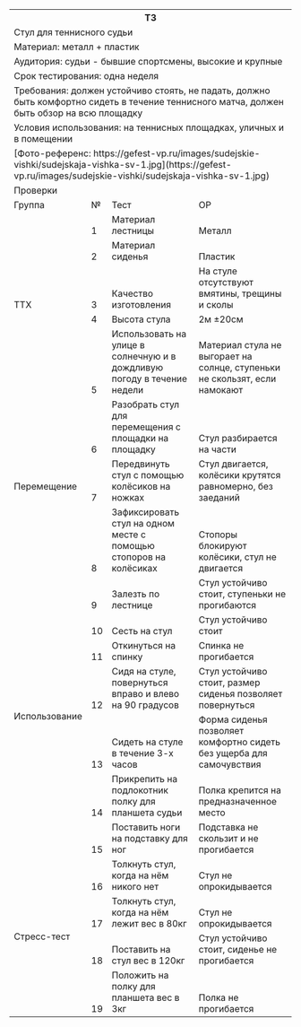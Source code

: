 ﻿
<table><tr><th colspan="4" valign="bottom">ТЗ</th></tr>
<tr><td colspan="4" valign="bottom">Стул для теннисного судьи</td></tr>
<tr><td colspan="4" valign="bottom">Материал: металл + пластик</td></tr>
<tr><td colspan="4" valign="bottom">Аудитория: судьи - бывшие спортсмены, высокие и крупные</td></tr>
<tr><td colspan="4" valign="bottom">Срок тестирования: одна неделя</td></tr>
<tr><td colspan="4" valign="bottom">Требования: должен устойчиво стоять, не падать, должно быть комфортно сидеть в течение теннисного матча, должен быть обзор на всю площадку</td></tr>
<tr><td colspan="4" valign="bottom">Условия использования: на теннисных площадках, уличных и в помещении</td></tr>
<tr><td colspan="4" valign="bottom">[Фото-референс: https://gefest-vp.ru/images/sudejskie-vishki/sudejskaja-vishka-sv-1.jpg](https://gefest-vp.ru/images/sudejskie-vishki/sudejskaja-vishka-sv-1.jpg)</td></tr>
<tr><td colspan="4" valign="bottom">Проверки</td></tr>
<tr><td valign="bottom">Группа</td><td valign="bottom">№</td><td valign="bottom">Тест</td><td valign="bottom">ОР</td></tr>
<tr><td rowspan="5">ТТХ</td><td valign="bottom">1</td><td valign="bottom">Материал лестницы</td><td valign="bottom">Металл</td></tr>
<tr><td valign="bottom">2</td><td valign="bottom">Материал сиденья</td><td valign="bottom">Пластик</td></tr>
<tr><td valign="bottom">3</td><td valign="bottom">Качество изготовления</td><td valign="bottom">На стуле отсутствуют вмятины, трещины и сколы</td></tr>
<tr><td valign="bottom">4</td><td valign="bottom">Высота стула</td><td valign="bottom">2м ±20см</td></tr>
<tr><td valign="bottom">5</td><td valign="bottom">Использовать на улице в солнечную и в дождливую погоду в течение недели</td><td valign="bottom">Материал стула не выгорает на солнце, ступеньки не скользят, если намокают</td></tr>
<tr><td rowspan="3">Перемещение</td><td valign="bottom">6</td><td valign="bottom">Разобрать стул для перемещения с площадки на площадку</td><td valign="bottom">Стул разбирается на части</td></tr>
<tr><td valign="bottom">7</td><td valign="bottom">Передвинуть стул с помощью колёсиков на ножках</td><td valign="bottom">Стул двигается, колёсики крутятся равномерно, без заеданий</td></tr>
<tr><td valign="bottom">8</td><td valign="bottom">Зафиксировать стул на одном месте с помощью стопоров на колёсиках</td><td valign="bottom">Стопоры блокируют колёсики, стул не двигается</td></tr>
<tr><td rowspan="7">Использование</td><td valign="bottom">9</td><td valign="bottom">Залезть по лестнице</td><td valign="bottom">Стул устойчиво стоит, ступеньки не прогибаются</td></tr>
<tr><td valign="bottom">10</td><td valign="bottom">Сесть на стул</td><td valign="bottom">Стул устойчиво стоит</td></tr>
<tr><td valign="bottom">11</td><td valign="bottom">Откинуться на спинку</td><td valign="bottom">Спинка не прогибается</td></tr>
<tr><td valign="bottom">12</td><td valign="bottom">Сидя на стуле, повернуться вправо и влево на 90 градусов</td><td valign="bottom">Стул устойчиво стоит, размер сиденья позволяет повернуться</td></tr>
<tr><td valign="bottom">13</td><td valign="bottom">Сидеть на стуле в течение 3-х часов</td><td valign="bottom">Форма сиденья позволяет комфортно сидеть без ущерба для самочувствия</td></tr>
<tr><td valign="bottom">14</td><td valign="bottom">Прикрепить на подлокотник полку для планшета судьи</td><td valign="bottom">Полка крепится на предназначенное место</td></tr>
<tr><td valign="bottom">15</td><td valign="bottom">Поставить ноги на подставку для ног</td><td valign="bottom">Подставка не скользит и не прогибается</td></tr>
<tr><td rowspan="4">Стресс-тест</td><td valign="bottom">16</td><td valign="bottom">Толкнуть стул, когда на нём никого нет</td><td valign="bottom">Стул не опрокидывается</td></tr>
<tr><td valign="bottom">17</td><td valign="bottom">Толкнуть стул, когда на нём лежит вес в 80кг</td><td valign="bottom">Стул не опрокидывается</td></tr>
<tr><td valign="bottom">18</td><td valign="bottom">Поставить на стул вес в 120кг</td><td valign="bottom">Стул устойчиво стоит, сиденье не прогибается</td></tr>
<tr><td valign="bottom">19</td><td valign="bottom">Положить на полку для планшета вес в 3кг</td><td valign="bottom">Полка не прогибается</td></tr>
</table>

